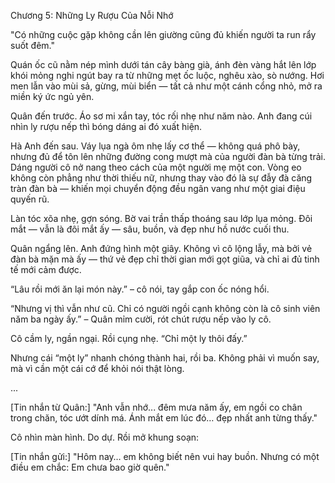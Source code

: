 Chương 5: Những Ly Rượu Của Nỗi Nhớ 

"Có những cuộc gặp không cần lên giường cũng đủ khiến người ta run rẩy suốt đêm."

Quán ốc cũ nằm nép mình dưới tán cây bàng già, ánh đèn vàng hắt lên lớp khói mỏng nghi ngút bay ra từ những mẹt ốc luộc, nghêu xào, sò nướng. Hơi men lẫn vào mùi sả, gừng, mùi biển — tất cả như một cánh cổng nhỏ, mở ra miền ký ức ngủ yên.

Quân đến trước. Áo sơ mi xắn tay, tóc rối nhẹ như năm nào. Anh đang cúi nhìn ly rượu nếp thì bóng dáng ai đó xuất hiện.

Hà Anh đến sau. Váy lụa ngà ôm nhẹ lấy cơ thể — không quá phô bày, nhưng đủ để tôn lên những đường cong mượt mà của người đàn bà từng trải. Dáng người cô nở nang theo cách của một người mẹ một con. Vòng eo không còn phẳng như thời thiếu nữ, nhưng thay vào đó là sự đẫy đà căng tràn đàn bà — khiến mọi chuyển động đều ngân vang như một giai điệu quyến rũ.

Làn tóc xõa nhẹ, gợn sóng. Bờ vai trần thấp thoáng sau lớp lụa mỏng. Đôi mắt — vẫn là đôi mắt ấy — sâu, buồn, và đẹp như hồ nước cuối thu.

Quân ngẩng lên. Anh đứng hình một giây. Không vì cô lộng lẫy, mà bởi vẻ đàn bà mặn mà ấy — thứ vẻ đẹp chỉ thời gian mới gọt giũa, và chỉ ai đủ tinh tế mới cảm được.

“Lâu rồi mới ăn lại món này.” – cô nói, tay gắp con ốc nóng hổi.

“Nhưng vị thì vẫn như cũ. Chỉ có người ngồi cạnh không còn là cô sinh viên năm ba ngày ấy.” – Quân mỉm cười, rót chút rượu nếp vào ly cô.

Cô cầm ly, ngần ngại. Rồi cụng nhẹ. “Chỉ một ly thôi đấy.”

Nhưng cái “một ly” nhanh chóng thành hai, rồi ba. Không phải vì muốn say, mà vì cần một cái cớ để khỏi nói thật lòng.

...

[Tin nhắn từ Quân:] "Anh vẫn nhớ... đêm mưa năm ấy, em ngồi co chân trong chăn, tóc ướt dính má. Ánh mắt em lúc đó… đẹp nhất anh từng thấy."

Cô nhìn màn hình. Do dự. Rồi mở khung soạn:

[Tin nhắn gửi:] "Hôm nay… em không biết nên vui hay buồn. Nhưng có một điều em chắc: Em chưa bao giờ quên."